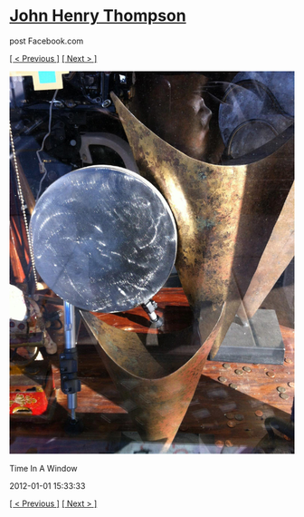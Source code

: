 # [John Henry Thompson](../README.md)
post Facebook.com

[[ < Previous ]](2012-01-01-9.md) [[ Next > ]](2012-01-01-11.md)

[![](../media/2012-01-01/Time-In-A-Window-3.jpg)](../README.md)

Time In A Window

2012-01-01 15:33:33

[[ < Previous ]](2012-01-01-9.md) [[ Next > ]](2012-01-01-11.md)